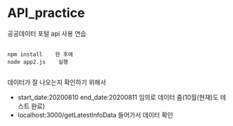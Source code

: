 # API_practice
공공데이터 포털 api 사용 연습

<pre><code>
npm install    한 후에 
node app2.js    실행

</code></pre>   

데이터가 잘 나오는지 확인하기 위해서 

* start_date:20200810 end_date:20200811 임의로 데이터 줌(10월(현재)도 테스트 완료)
* localhost:3000/getLatestInfoData 들어가서 데이터 확인 
